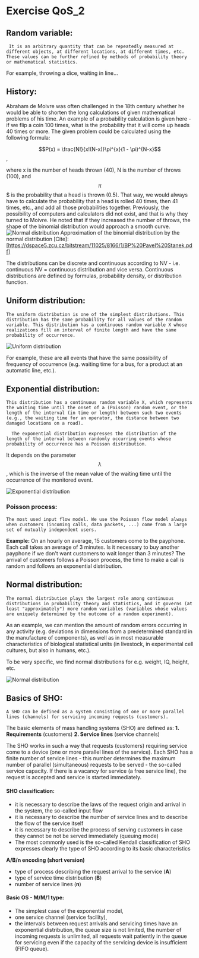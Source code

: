 # Exercise QoS_2

## Random variable:
 ``` It is an arbitrary quantity that can be repeatedly measured at different objects, at different locations, at different times, etc. These values can be further refined by methods of probability theory or mathematical statistics.```
 
For example, throwing a dice, waiting in line...

## History:
Abraham de Moivre was often challenged in the 18th century whether he would be able to shorten the long calculations of given mathematical problems of his time. An example of a probability calculation is given here - if we flip a coin 100 times, what is the probability that it will come up heads 40 times or more. The given problem could be calculated using the following formula:

$$P(x) = \frac{N!}{x!(N-x)}\pi^{x}(1 - \pi)^{N-x}$$, 

where x is the number of heads thrown (40), N is the number of throws (100), and $$\pi$$$ is the probability that a head is thrown (0.5). That way, we would always have to calculate the probability that a head is rolled 40 times, then 41 times, etc., and add all those probabilities together. Previously, the possibility of computers and calculators did not exist, and that is why they turned to Moivre. He noted that if they increased the number of throws, the shape of the binomial distribution would approach a smooth curve. 
 ![Normal distribution](https://imgur.com/xHIXPNV.png) 
 Approximation of the binomial distribution by the normal distribution
 [Cite]: [https://dspace5.zcu.cz/bitstream/11025/8166/1/BP%20Pavel%20Stanek.pdf]
 
 The distributions can be discrete and continuous according to NV - i.e. continuous NV = continuous distribution and vice versa. Continuous distributions are defined by formulas, probability density, or distribution function.


## Uniform distribution:
```The uniform distribution is one of the simplest distributions. This distribution has the same probability for all values of the random variable. This distribution has a continuous random variable X whose realizations fill an interval of finite length and have the same probability of occurrence.```

 ![Uniform distribution](https://imgur.com/oH6daj7.png) 
  
For example, these are all events that have the same possibility of frequency of occurrence (e.g. waiting time for a bus, for a product at an automatic line, etc.). 

## Exponential distribution:
```This distribution has a continuous random variable X, which represents the waiting time until the onset of a (Poisson) random event, or the length of the interval (in time or length) between such two events (e.g., the waiting time for an operator, the distance between two damaged locations on a road).``` 

```  The exponential distribution expresses the distribution of the length of the interval between randomly occurring events whose probability of occurrence has a Poisson distribution.``` 

It depends on the parameter $$\lambda$$, which is the inverse of the mean value of the waiting time until the occurrence of the monitored event.

 ![Exponential distribution](https://imgur.com/JqiSAHO.png) 

### Poisson process:
```The most used input flow model. We use the Poisson flow model always when customers (incoming calls, data packets, ...) come from a large set of mutually independent users.```

**Example:**
On an hourly on average, 15 customers come to the payphone. Each call takes an average of 3 minutes. Is it necessary to buy another payphone if we don't want customers to wait longer than 3 minutes? The arrival of customers follows a Poisson process, the time to make a call is random and follows an exponential distribution.


## Normal distribution:
```The normal distribution plays the largest role among continuous distributions in probability theory and statistics, and it governs (at least "approximately") more random variables (variables whose values are uniquely determined by the outcome of a random experiment). ```

As an example, we can mention the amount of random errors occurring in any activity (e.g. deviations in dimensions from a predetermined standard in the manufacture of components), as well as in most measurable characteristics of biological statistical units (in livestock, in experimental cell cultures, but also in humans, etc.). 

To be very specific, we find normal distributions for e.g. weight, IQ, height, etc.

 ![Normal distribution](https://imgur.com/xp3kOZz.png) 

## Basics of SHO:
```A SHO can be defined as a system consisting of one or more parallel lines (channels) for servicing incoming requests (customers).```

The basic elements of mass handling systems (SHO) are defined as:
    **1. Requirements** (customers)
    **2. Service lines** (service channels)
    
The SHO works in such a way that requests (customers) requiring service come to a device (one or more parallel lines of the service).
  Each SHO has a finite number of service lines - this number determines the maximum number of parallel (simultaneous) requests to be served - the so-called service capacity.
If there is a vacancy for service (a free service line), the request is accepted and service is started immediately.

#### SHO classification:
- it is necessary to describe the laws of the request origin and arrival in the system, the so-called input flow
- it is necessary to describe the number of service lines and to describe the flow of the service itself
- it is necessary to describe the process of serving customers in case they cannot be
not be served immediately (queuing mode)
- The most commonly used is the so-called Kendall classification of SHO
expresses clearly the type of SHO according to its basic characteristics

**A/B/n encoding (short version)**
- type of process describing the request arrival to the service (**A**)
- type of service time distribution (**B**)
- number of service lines (**n**)

#### Basic OS - M/M/1 type:
- The simplest case of the exponential model,
- one service channel (service facility),
- the intervals between request arrivals and servicing times have an exponential distribution, the queue size is not limited, the number of incoming requests is unlimited, all requests wait patiently in the queue for servicing even if the capacity of the servicing device is insufficient (FIFO queue).


